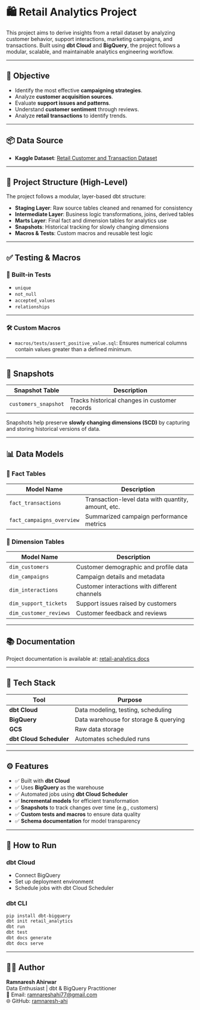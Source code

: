 # 🛍️ Retail Analytics Project

This project aims to derive insights from a retail dataset by analyzing customer behavior, support interactions, marketing campaigns, and transactions. Built using **dbt Cloud** and **BigQuery**, the project follows a modular, scalable, and maintainable analytics engineering workflow.

---

## 📌 Objective

- Identify the most effective **campaigning strategies**.
- Analyze **customer acquisition sources**.
- Evaluate **support issues and patterns**.
- Understand **customer sentiment** through reviews.
- Analyze **retail transactions** to identify trends.

---

## 📦 Data Source

- **Kaggle Dataset**: [Retail Customer and Transaction Dataset](https://www.kaggle.com/datasets/raghavendragandhi/retail-customer-and-transaction-dataset)

---

## 🧱 Project Structure (High-Level)

The project follows a modular, layer-based dbt structure:

- **Staging Layer**: Raw source tables cleaned and renamed for consistency  
- **Intermediate Layer**: Business logic transformations, joins, derived tables  
- **Marts Layer**: Final fact and dimension tables for analytics use  
- **Snapshots**: Historical tracking for slowly changing dimensions  
- **Macros & Tests**: Custom macros and reusable test logic

---

## ✅ Testing & Macros

### 🧪 Built-in Tests

- `unique`  
- `not_null`  
- `accepted_values`  
- `relationships`  

---

### 🛠️ Custom Macros

- `macros/tests/assert_positive_value.sql`: Ensures numerical columns contain values greater than a defined minimum.

---

## 🔁 Snapshots

| Snapshot Table        | Description                                    |
|-----------------------|------------------------------------------------|
| `customers_snapshot`  | Tracks historical changes in customer records  |

Snapshots help preserve **slowly changing dimensions (SCD)** by capturing and storing historical versions of data.

---

## 📊 Data Models

### 🔹 Fact Tables

| Model Name             | Description                                      |
|------------------------|--------------------------------------------------|
| `fact_transactions`     | Transaction-level data with quantity, amount, etc. |
| `fact_campaigns_overview` | Summarized campaign performance metrics          |

### 🔸 Dimension Tables

| Model Name             | Description                                      |
|------------------------|--------------------------------------------------|
| `dim_customers`         | Customer demographic and profile data            |
| `dim_campaigns`         | Campaign details and metadata                    |
| `dim_interactions`      | Customer interactions with different channels    |
| `dim_support_tickets`   | Support issues raised by customers               |
| `dim_customer_reviews`  | Customer feedback and reviews                    |

---

## 📚 Documentation

Project documentation is available at: [retail-analytics docs](https://ramnaresh-ahi.github.io/retail-analytics/)

---

## 🧰 Tech Stack

| Tool         | Purpose                                  |
|--------------|------------------------------------------|
| **dbt Cloud**| Data modeling, testing, scheduling       |
| **BigQuery** | Data warehouse for storage & querying    |
| **GCS**      | Raw data storage                         |
| **dbt Cloud Scheduler** | Automates scheduled runs      |

---

## ⚙️ Features

- ✅ Built with **dbt Cloud**
- ✅ Uses **BigQuery** as the warehouse
- ✅ Automated jobs using **dbt Cloud Scheduler**
- ✅ **Incremental models** for efficient transformation
- ✅ **Snapshots** to track changes over time (e.g., customers)
- ✅ **Custom tests and macros** to ensure data quality
- ✅ **Schema documentation** for model transparency

---

## 🚀 How to Run

### dbt Cloud
- Connect BigQuery
- Set up deployment environment
- Schedule jobs with dbt Cloud Scheduler

### dbt CLI
```bash
pip install dbt-bigquery
dbt init retail_analytics
dbt run
dbt test
dbt docs generate
dbt docs serve
```
---

## 👨‍💻 Author

**Ramnaresh Ahirwar**  
Data Enthusiast | dbt & BigQuery Practitioner  
📧 Email: ramnareshahi77@gmail.com  
🌐 GitHub: [ramnaresh-ahi](https://github.com/ramnaresh-ahi)  
